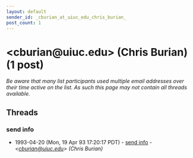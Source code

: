 ```yaml
---
layout: default
sender_id: _cburian_at_uiuc_edu_chris_burian_
post_count: 1
---
```


# <cburian<span>@</span>uiuc.edu> (Chris Burian) (1 post)

_Be aware that many list participants used multiple email addresses over their time active on the list. As such this page may not contain all threads available._

## Threads

### send info
+ 1993-04-20 (Mon, 19 Apr 93 17:20:17 PDT) - [send info](/archive/1993/04/2ccf5b6ff3dd14aaacafd91340f7f2959cb23ed7fd4458cee2e3a9c065ccb224) - _\<cburian@uiuc.edu\> (Chris Burian)_

